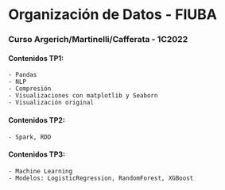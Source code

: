 # Organización de Datos - FIUBA
### Curso Argerich/Martinelli/Cafferata - 1C2022

#### Contenidos TP1:

    - Pandas
    - NLP
    - Compresión
    - Visualizaciones con matplotlib y Seaborn
    - Visualización original

#### Contenidos TP2:

    - Spark, RDD
    
#### Contenidos TP3:

    - Machine Learning
    - Modelos: LogisticRegression, RandomForest, XGBoost
